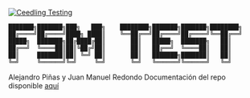 [![Ceedling Testing](https://github.com/apinas/fsm/actions/workflows/ceedling-tests.yaml/badge.svg?branch=main)](https://github.com/apinas/fsm/actions/workflows/ceedling-tests.yaml)
```
███████╗███████╗███╗   ███╗    ████████╗███████╗███████╗████████╗
██╔════╝██╔════╝████╗ ████║    ╚══██╔══╝██╔════╝██╔════╝╚══██╔══╝
█████╗  ███████╗██╔████╔██║       ██║   █████╗  ███████╗   ██║   
██╔══╝  ╚════██║██║╚██╔╝██║       ██║   ██╔══╝  ╚════██║   ██║   
██║     ███████║██║ ╚═╝ ██║       ██║   ███████╗███████║   ██║   
╚═╝     ╚══════╝╚═╝     ╚═╝       ╚═╝   ╚══════╝╚══════╝   ╚═╝
```
Alejandro Piñas y Juan Manuel Redondo
Documentación del repo disponible [aquí](https://apinas.github.io/fsm/)
